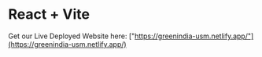 # React + Vite

Get our Live Deployed Website here:
["https://greenindia-usm.netlify.app/"](https://greenindia-usm.netlify.app/)